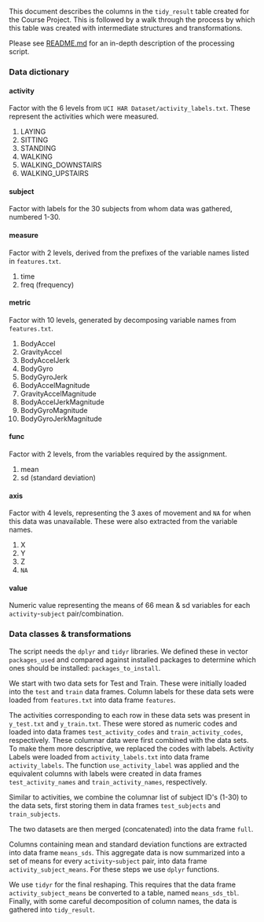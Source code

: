 This document describes the columns in the `tidy_result` table created for the Course Project. This is followed by a walk through the process by which this table was created with intermediate structures and transformations.

Please see [README.md](https://github.com/progtron/CourseProject/blob/master/README.md) for an in-depth description of the processing script.

### Data dictionary

#### activity
Factor with the 6 levels from `UCI HAR Dataset/activity_labels.txt`. These represent the activities which were measured.

1. LAYING
2. SITTING
3. STANDING
4. WALKING
5. WALKING_DOWNSTAIRS
6. WALKING_UPSTAIRS

#### subject
Factor with labels for the 30 subjects from whom data was gathered, numbered 1-30.

#### measure
Factor with 2 levels, derived from the prefixes of the variable names listed in `features.txt`.

1. time
2. freq (frequency)

#### metric
Factor with 10 levels, generated by decomposing variable names from `features.txt`.

1. BodyAccel
2. GravityAccel
3. BodyAccelJerk
4. BodyGyro              
5. BodyGyroJerk
6. BodyAccelMagnitude
7. GravityAccelMagnitude
8. BodyAccelJerkMagnitude
9. BodyGyroMagnitude
10. BodyGyroJerkMagnitude

#### func
Factor with 2 levels, from the variables required by the assignment.

1. mean
2. sd (standard deviation)

#### axis
Factor with 4 levels, representing the 3 axes of movement and `NA` for when this data was unavailable. These were also extracted from the variable names.

1. X
2. Y
3. Z
4. `NA`

#### value
Numeric value representing the means of 66 mean & sd variables for each `activity`-`subject` pair/combination.

### Data classes & transformations

The script needs the `dplyr` and `tidyr` libraries. We defined these in vector `packages_used` and compared against installed packages to determine which ones should be installed: `packages_to_install`.

We start with two data sets for Test and Train. These were initially loaded into the `test` and `train` data frames. Column labels for these data sets were loaded from `features.txt` into data frame `features`.

The activities corresponding to each row in these data sets was present in `y_test.txt` and `y_train.txt`. These were stored as numeric codes and loaded into data frames `test_activity_codes` and `train_activity_codes`, respectively. These columnar data were first combined with the data sets. To make them more descriptive, we replaced the codes with labels. Activity Labels were loaded from `activity_labels.txt` into data frame `activity_labels`. The function `use_activity_label` was applied and the equivalent columns with labels were created in data frames `test_activity_names` and `train_activity_names`, respectively.

Similar to activities, we combine the columnar list of subject ID's (1-30) to the data sets, first storing them in data frames `test_subjects` and `train_subjects`.

The two datasets are then merged (concatenated) into the data frame `full`.

Columns containing mean and standard deviation functions are extracted into data frame `means_sds`. This aggregate data is now summarized into a set of means for every `activity`-`subject` pair, into data frame `activity_subject_means`. For these steps we use `dplyr` functions.

We use `tidyr` for the final reshaping. This requires that the data frame `activity_subject_means` be converted to a table, named `means_sds_tbl`. Finally, with some careful decomposition of column names, the data is gathered into `tidy_result`.
